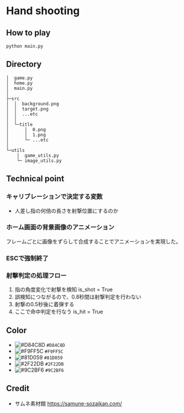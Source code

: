 # Hand shooting

## How to play

```shell
python main.py
```

## Directory

```
│  game.py
│  home.py
│  main.py
│
├─src
│  │  background.png
│  │  target.png
│  │  ...etc
│  │
│  └─title
│      │  0.png
│      │  1.png
│      └─ ...etc
│
└─utils
    │  game_utils.py
    └─ image_utils.py
```

## Technical point

### キャリブレーションで決定する変数

- 人差し指の何倍の長さを射撃位置にするのか

### ホーム画面の背景画像のアニメーション

フレームごとに画像をずらして合成することでアニメーションを実現した。

### ESCで強制終了

### 射撃判定の処理フロー

1. 指の角度変化で射撃を検知 is_shot = True
2. 誤検知につながるので、0.8秒間は射撃判定を行わない
3. 射撃の0.5秒後に着弾する
4. ここで命中判定を行なう is_hit = True

## Color

- ![#D84C8D](https://placehold.co/15x15/D84C8D/D84C8D.png) `#D84C8D`
- ![#F9FF5C](https://placehold.co/15x15/F9FF5C/F9FF5C.png) `#F9FF5C`
- ![#81D059](https://placehold.co/15x15/81D059/81D059.png) `#81D059`
- ![#2F22DB](https://placehold.co/15x15/2F22DB/2F22DB.png) `#2F22DB`
- ![#9C2BF6](https://placehold.co/15x15/9C2BF6/9C2BF6.png) `#9C2BF6`


## Credit

- サムネ素材館
https://samune-sozaikan.com/
